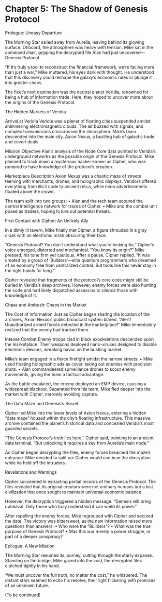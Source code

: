 # Chapter 5: The Shadow of Genesis Protocol

Prologue: Uneasy Departure

The Morning Star sailed away from Aurelia, leaving behind its glowing surface. Onboard, the atmosphere was heavy with tension. Mike sat in the command chair, gripping the decrypted file Alan had just uncovered—Genesis Protocol.

“If it’s truly a tool to reconstruct the financial framework, we’re facing more than just a war,” Mike muttered, his eyes dark with thought. He understood that this discovery could reshape the galaxy’s economic rules or plunge it into greater chaos.

The fleet’s next destination was the neutral planet Veridia, renowned for being a hub of information trade. Here, they hoped to uncover more about the origins of the Genesis Protocol.

The Hidden Markets of Veridia

Arrival at Veridia
Veridia was a planet of floating cities suspended amidst shimmering electromagnetic clouds. The air buzzed with signals, and complex transmissions crisscrossed the atmosphere. Mike’s team descended into the main city, Axion Nexus, a bustling hub of galactic trade and covert deals.

Mission Objective
Alan’s analysis of the Node Core data pointed to Veridia’s underground networks as the possible origin of the Genesis Protocol. Mike planned to track down a mysterious hacker known as Cipher, who was rumored to have knowledge of the protocol’s creation.

Marketplace Description
Axion Nexus was a chaotic maze of streets teeming with merchants, drones, and holographic displays. Vendors offered everything from illicit code to ancient relics, while neon advertisements floated above the crowd.

The team split into two groups:
	•	Alan and the tech team scoured the central intelligence network for traces of Cipher.
	•	Mike and the combat unit posed as traders, hoping to lure out potential threats.

First Contact with Cipher: An Unlikely Ally

In a dimly lit tavern, Mike finally met Cipher, a figure shrouded in a gray cloak with an electronic mask obscuring their face.

“Genesis Protocol? You don’t understand what you’re looking for,” Cipher’s voice emerged, distorted and mechanical.
“You know its origin?” Mike pressed, his tone firm yet cautious.
After a pause, Cipher replied, “It was created by a group of ‘Builders’—elite quantum programmers who dreamed of an economy free from centralized control. But tools like this never stay in the right hands for long.”

Cipher revealed that fragments of the protocol’s core code might still be buried in Veridia’s deep archives. However, enemy forces were also hunting the code and had likely dispatched assassins to silence those with knowledge of it.

Chase and Ambush: Chaos in the Market

The Cost of Information
Just as Cipher began sharing the location of the archives, Axion Nexus’s public broadcast system blared:
“Alert! Unauthorized armed forces detected in the marketplace!”
Mike immediately realized that the enemy had tracked them.

Intense Combat
Enemy troops clad in black exoskeletons descended upon the marketplace. Their weapons deployed nano-viruses designed to disable electronic devices, wreaking havoc on the bustling market.

Mike’s team engaged in a fierce firefight amidst the narrow streets:
	•	Mike used floating holographic ads as cover, taking out enemies with precision shots.
	•	Alan commandeered surveillance drones to scout enemy movements, giving the team a tactical advantage.

As the battle escalated, the enemy deployed an EMP device, causing a widespread blackout. Separated from his team, Mike fled deeper into the market with Cipher, narrowly avoiding capture.

The Data Maze and Genesis’s Secret

Cipher led Mike into the lower levels of Axion Nexus, entering a hidden “data maze” housed within the city’s floating infrastructure. This massive archive contained the planet’s historical data and concealed Veridia’s most guarded secrets.

“The Genesis Protocol’s truth lies here,” Cipher said, pointing to an ancient data terminal. “But unlocking it requires a key from Aurelia’s main node.”

As Cipher began decrypting the files, enemy forces breached the maze’s entrance. Mike decided to split up: Cipher would continue the decryption while he held off the intruders.

Revelations and Warnings

Cipher succeeded in extracting partial records of the Genesis Protocol. The files revealed that its original creators were not ordinary humans but a lost civilization that once sought to maintain universal economic balance.

However, the decryption triggered a hidden message:
“Genesis will bring upheaval. Only those who truly understand it can wield its power.”

After repelling the enemy forces, Mike regrouped with Cipher and secured the data. The victory was bittersweet, as the new information raised more questions than answers:
	•	Who were the “Builders”?
	•	What was the true purpose of Genesis Protocol?
	•	Was this war merely a power struggle, or part of a deeper conspiracy?

Epilogue: A New Mission

The Morning Star resumed its journey, cutting through the starry expanse. Standing on the bridge, Mike gazed into the void, the decrypted files clutched tightly in his hand.

“We must uncover the full truth, no matter the cost,” he whispered. The distant stars seemed to echo his resolve, their light flickering with promises of an unknown future.

(To be continued)
